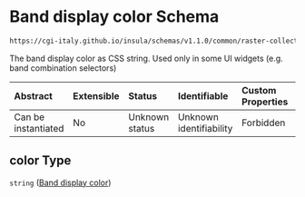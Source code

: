 # Band display color Schema

```txt
https://cgi-italy.github.io/insula/schemas/v1.1.0/common/raster-collection.schema.json#/$defs/rasterBandVisualizationConfig/properties/color
```

The band display color as CSS string. Used only in some UI widgets (e.g. band combination selectors)

| Abstract            | Extensible | Status         | Identifiable            | Custom Properties | Additional Properties | Access Restrictions | Defined In                                                                                             |
| :------------------ | :--------- | :------------- | :---------------------- | :---------------- | :-------------------- | :------------------ | :----------------------------------------------------------------------------------------------------- |
| Can be instantiated | No         | Unknown status | Unknown identifiability | Forbidden         | Allowed               | none                | [raster-collection.schema.json\*](schemas/common/raster-collection.schema.json) |

## color Type

`string` ([Band display color](raster-collection-defs-band-visualization-configuration-properties-band-display-color.md))
